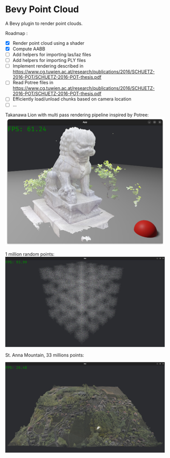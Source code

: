# Bevy Point Cloud

A Bevy plugin to render point clouds.

Roadmap :

- [x] Render point cloud using a shader
- [x] Compute AABB
- [ ] Add helpers for importing las/laz files 
- [ ] Add helpers for importing PLY files
- [ ] Implement rendering described in https://www.cg.tuwien.ac.at/research/publications/2016/SCHUETZ-2016-POT/SCHUETZ-2016-POT-thesis.pdf 
- [ ] Read Potree files in https://www.cg.tuwien.ac.at/research/publications/2016/SCHUETZ-2016-POT/SCHUETZ-2016-POT-thesis.pdf
- [ ] Efficiently load/unload chunks based on camera location
- [ ] ...

Takanawa Lion with multi pass rendering pipeline inspired by Potree:
![Lion Takanawa](screenshots/lion_takanawa.copc.jpg)


1 million random points:
![1 million random points](screenshots/random_points.jpg)

St. Anna Mountain, 33 millions points:

![St. Anna Mountain, 33 millions points](screenshots/G_Sw_Anny.jpg)
